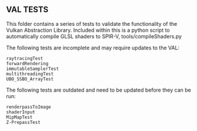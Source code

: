 ## VAL TESTS ##
This folder contains a series of tests to validate the functionality of the Vulkan Abstraction Library.
Included within this is a python script to automatically compile GLSL shaders to SPIR-V, tools/compileShaders.py

The following tests are incomplete and may require updates to the VAL:
```
raytracingTest
forwardRendering
immutableSamplerTest
multithreadingTest
UBO_SSBO_ArrayTest
```

The following tests are outdated and need to be updated before they can be run:
```
renderpassToImage
shaderInput
MipMapTest
Z-PrepassTest
```